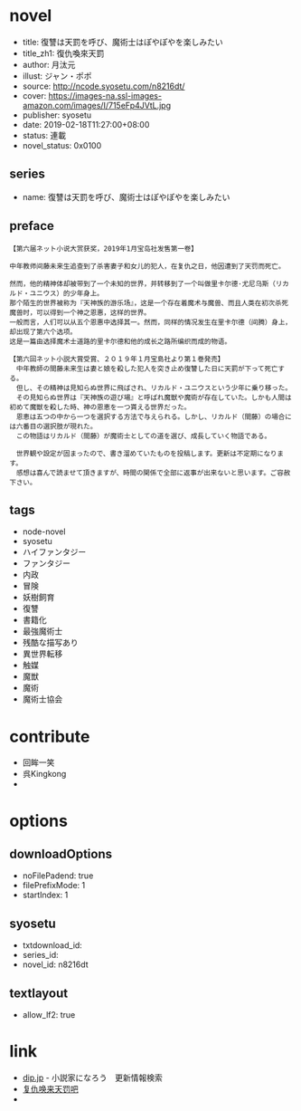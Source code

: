 # novel

- title: 復讐は天罰を呼び、魔術士はぽやぽやを楽しみたい
- title_zh1: 復仇喚來天罰
- author: 月汰元
- illust: ジャン・ポポ
- source: http://ncode.syosetu.com/n8216dt/
- cover: https://images-na.ssl-images-amazon.com/images/I/715eFp4JVtL.jpg
- publisher: syosetu
- date: 2019-02-18T11:27:00+08:00
- status: 連載
- novel_status: 0x0100

## series

- name: 復讐は天罰を呼び、魔術士はぽやぽやを楽しみたい

## preface


```
【第六届ネット小说大赏获奖，2019年1月宝岛社发售第一卷】

中年教师间藤未来生追查到了杀害妻子和女儿的犯人，在复仇之日，他因遭到了天罚而死亡。

然而，他的精神体却被带到了一个未知的世界，并转移到了一个叫做里卡尔德·尤尼乌斯（リカルド・ユニウス）的少年身上。
那个陌生的世界被称为『天神族的游乐场』，这是一个存在着魔术与魔兽、而且人类在初次杀死魔兽时，可以得到一个神之恩惠，这样的世界。
一般而言，人们可以从五个恩惠中选择其一。然而，同样的情况发生在里卡尔德（间腾）身上，却出现了第六个选项。
这是一篇由选择魔术士道路的里卡尔德和他的成长之路所编织而成的物语。

【第六回ネット小説大賞受賞、２０１９年１月宝島社より第１巻発売】　
　中年教師の間藤未来生は妻と娘を殺した犯人を突き止め復讐した日に天罰が下って死亡する。
　但し、その精神は見知らぬ世界に飛ばされ、リカルド・ユニウスという少年に乗り移った。
　その見知らぬ世界は『天神族の遊び場』と呼ばれ魔獣や魔術が存在していた。しかも人間は初めて魔獣を殺した時、神の恩恵を一つ貰える世界だった。
　恩恵は五つの中から一つを選択する方法で与えられる。しかし、リカルド（間藤）の場合には六番目の選択肢が現れた。
　この物語はリカルド（間藤）が魔術士としての道を選び、成長していく物語である。

　世界観や設定が固まったので、書き溜めていたものを投稿します。更新は不定期になります。
　感想は喜んで読ませて頂きますが、時間の関係で全部に返事が出来ないと思います。ご容赦下さい。
```

## tags

- node-novel
- syosetu
- ハイファンタジー
- ファンタジー
- 内政
- 冒険
- 妖樹飼育
- 復讐
- 書籍化
- 最強魔術士
- 残酷な描写あり
- 異世界転移
- 触媒
- 魔獣
- 魔術
- 魔術士協会

# contribute

- 回眸一笑
- 呉Kingkong
- 

# options

## downloadOptions

- noFilePadend: true
- filePrefixMode: 1
- startIndex: 1

## syosetu

- txtdownload_id:
- series_id:
- novel_id: n8216dt

## textlayout

- allow_lf2: true

# link

- [dip.jp](https://narou.nar.jp/search.php?text=n8216dt&novel=all&genre=all&new_genre=all&length=0&down=0&up=100) - 小説家になろう　更新情報検索
- [复仇唤来天罚吧](https://tieba.baidu.com/f?kw=%E5%A4%8D%E4%BB%87%E5%94%A4%E6%9D%A5%E5%A4%A9%E7%BD%9A&ie=utf-8 "复仇唤来天罚")
- 



